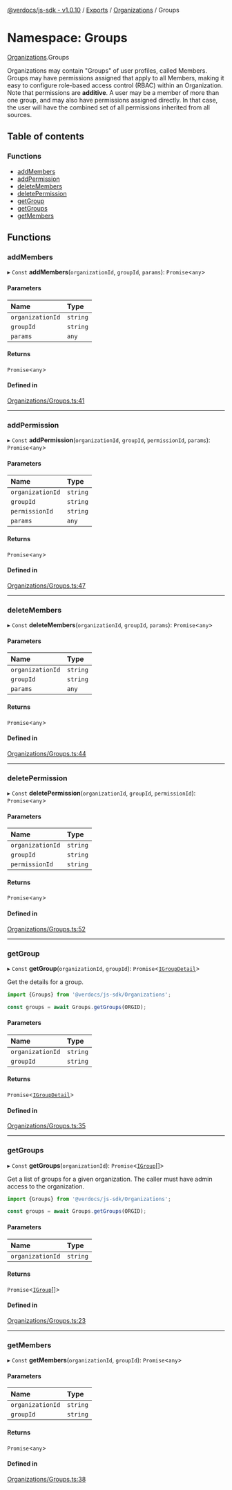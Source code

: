 [@verdocs/js-sdk - v1.0.10](../README.md) / [Exports](../modules.md) / [Organizations](Organizations.md) / Groups

# Namespace: Groups

[Organizations](Organizations.md).Groups

Organizations may contain "Groups" of user profiles, called Members. Groups may have permissions assigned that
apply to all Members, making it easy to configure role-based access control (RBAC) within an Organization. Note
that permissions are **additive**. A user may be a member of more than one group, and may also have permissions
assigned directly. In that case, the user will have the combined set of all permissions inherited from all
sources.

## Table of contents

### Functions

- [addMembers](Organizations.Groups.md#addmembers)
- [addPermission](Organizations.Groups.md#addpermission)
- [deleteMembers](Organizations.Groups.md#deletemembers)
- [deletePermission](Organizations.Groups.md#deletepermission)
- [getGroup](Organizations.Groups.md#getgroup)
- [getGroups](Organizations.Groups.md#getgroups)
- [getMembers](Organizations.Groups.md#getmembers)

## Functions

### addMembers

▸ `Const` **addMembers**(`organizationId`, `groupId`, `params`): `Promise`<`any`\>

#### Parameters

| Name | Type |
| :------ | :------ |
| `organizationId` | `string` |
| `groupId` | `string` |
| `params` | `any` |

#### Returns

`Promise`<`any`\>

#### Defined in

[Organizations/Groups.ts:41](https://github.com/Verdocs/js-sdk/blob/main/src/Organizations/Groups.ts#L41)

___

### addPermission

▸ `Const` **addPermission**(`organizationId`, `groupId`, `permissionId`, `params`): `Promise`<`any`\>

#### Parameters

| Name | Type |
| :------ | :------ |
| `organizationId` | `string` |
| `groupId` | `string` |
| `permissionId` | `string` |
| `params` | `any` |

#### Returns

`Promise`<`any`\>

#### Defined in

[Organizations/Groups.ts:47](https://github.com/Verdocs/js-sdk/blob/main/src/Organizations/Groups.ts#L47)

___

### deleteMembers

▸ `Const` **deleteMembers**(`organizationId`, `groupId`, `params`): `Promise`<`any`\>

#### Parameters

| Name | Type |
| :------ | :------ |
| `organizationId` | `string` |
| `groupId` | `string` |
| `params` | `any` |

#### Returns

`Promise`<`any`\>

#### Defined in

[Organizations/Groups.ts:44](https://github.com/Verdocs/js-sdk/blob/main/src/Organizations/Groups.ts#L44)

___

### deletePermission

▸ `Const` **deletePermission**(`organizationId`, `groupId`, `permissionId`): `Promise`<`any`\>

#### Parameters

| Name | Type |
| :------ | :------ |
| `organizationId` | `string` |
| `groupId` | `string` |
| `permissionId` | `string` |

#### Returns

`Promise`<`any`\>

#### Defined in

[Organizations/Groups.ts:52](https://github.com/Verdocs/js-sdk/blob/main/src/Organizations/Groups.ts#L52)

___

### getGroup

▸ `Const` **getGroup**(`organizationId`, `groupId`): `Promise`<[`IGroupDetail`](../interfaces/Organizations.Types.IGroupDetail.md)\>

Get the details for a group.

```typescript
import {Groups} from '@verdocs/js-sdk/Organizations';

const groups = await Groups.getGroups(ORGID);
```

#### Parameters

| Name | Type |
| :------ | :------ |
| `organizationId` | `string` |
| `groupId` | `string` |

#### Returns

`Promise`<[`IGroupDetail`](../interfaces/Organizations.Types.IGroupDetail.md)\>

#### Defined in

[Organizations/Groups.ts:35](https://github.com/Verdocs/js-sdk/blob/main/src/Organizations/Groups.ts#L35)

___

### getGroups

▸ `Const` **getGroups**(`organizationId`): `Promise`<[`IGroup`](../interfaces/Organizations.Types.IGroup.md)[]\>

Get a list of groups for a given organization. The caller must have admin access to the organization.

```typescript
import {Groups} from '@verdocs/js-sdk/Organizations';

const groups = await Groups.getGroups(ORGID);
```

#### Parameters

| Name | Type |
| :------ | :------ |
| `organizationId` | `string` |

#### Returns

`Promise`<[`IGroup`](../interfaces/Organizations.Types.IGroup.md)[]\>

#### Defined in

[Organizations/Groups.ts:23](https://github.com/Verdocs/js-sdk/blob/main/src/Organizations/Groups.ts#L23)

___

### getMembers

▸ `Const` **getMembers**(`organizationId`, `groupId`): `Promise`<`any`\>

#### Parameters

| Name | Type |
| :------ | :------ |
| `organizationId` | `string` |
| `groupId` | `string` |

#### Returns

`Promise`<`any`\>

#### Defined in

[Organizations/Groups.ts:38](https://github.com/Verdocs/js-sdk/blob/main/src/Organizations/Groups.ts#L38)
